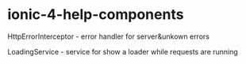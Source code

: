 # ionic-4-help-components

HttpErrorInterceptor - error handler for server&unkown errors

LoadingService - service for show a loader while requests are running
